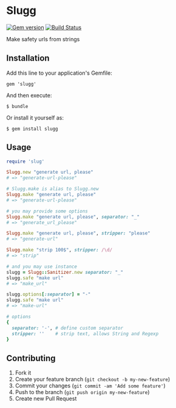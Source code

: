 # Slugg

[![Gem version](https://badge.fury.io/rb/slugg.png)](https://rubygems.org/gems/slugg)
[![Build Status](https://secure.travis-ci.org/artemeff/slugg.png)](https://travis-ci.org/artemeff/slugg)

Make safety urls from strings

## Installation

Add this line to your application's Gemfile:

    gem 'slugg'

And then execute:

    $ bundle

Or install it yourself as:

    $ gem install slugg

## Usage

```ruby
require 'slug'

Slugg.new "generate url, please"
# => "generate-url-please"

# Slugg.make is alias to Slugg.new
Slugg.make "generate url, please"
# => "generate-url-please"

# you may provide some options
Slugg.make "generate url, please", separator: "_"
# => "generate_url_please"

Slugg.make "generate url, please", stripper: "please"
# => "generate-url"

Slugg.make "strip 100$", stripper: /\d/
# => "strip"

# and you may use instance
slugg = Slugg::Sanitizer.new separator: "_"
slugg.safe "make url"
# => "make_url"

slugg.options[:separator] = "-"
slugg.safe "make url"
# => "make-url"

# options
{
  separator: '-', # define custom separator
  stripper: ''    # strip text, allows String and Regexp
}
```

## Contributing

1. Fork it
2. Create your feature branch (`git checkout -b my-new-feature`)
3. Commit your changes (`git commit -am 'Add some feature'`)
4. Push to the branch (`git push origin my-new-feature`)
5. Create new Pull Request
